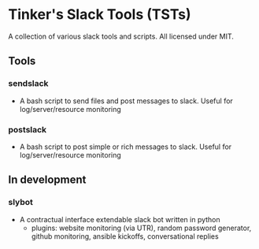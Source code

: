 # Tinker's Slack Tools (TSTs) #

A collection of various slack tools and scripts. All licensed under MIT.


## Tools ##
### sendslack ###
* A bash script to send files and post messages to slack. Useful for log/server/resource monitoring
### postslack ###
* A bash script to post simple or rich messages to slack. Useful for log/server/resource monitoring

## In development ##
### slybot ###
* A contractual interface extendable slack bot written in python
    * plugins: website monitoring (via UTR), random password generator, github monitoring, ansible kickoffs, conversational replies
